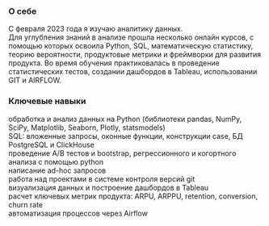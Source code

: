 ### О себе  
  
С февраля 2023 года я изучаю аналитику данных.  
Для углубления знаний в анализе прошла несколько онлайн курсов, с помощью которых освоила Python, SQL, математическую статистику, теорию вероятности, продуктовые метрики и фреймворки для развития продукта. Во время обучения практиковалась в проведение статистических тестов, создании дашбордов в Tableau, использовании GIT и AIRFLOW.

### Ключевые навыки  
  
обработка и анализ данных на Python (библиотеки pandas, NumPy, SciPy, Matplotlib, Seaborn, Plotly, statsmodels)  
SQL: вложенные запросы, оконные функции, конструкции case, БД PostgreSQL и ClickHouse  
проведение А/В тестов и bootstrap, регрессионного и когортного анализа с помощью python  
написание ad-hoc запросов  
работа над проектами в системе контроля версий git  
визуализация данных и построение дашбордов в Tableau  
расчет ключевых метрик продукта: ARPU, ARPPU, retention, conversion, churn rate  
автоматизация процессов через Airflow  
